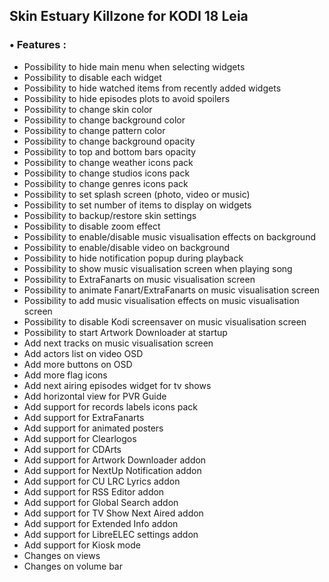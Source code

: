 ## Skin Estuary Killzone for KODI 18 Leia


### • Features :

- Possibility to hide main menu when selecting widgets
- Possibility to disable each widget
- Possibility to hide watched items from recently added widgets
- Possibility to hide episodes plots to avoid spoilers
- Possibility to change skin color
- Possibility to change background color
- Possibility to change pattern color
- Possibility to change background opacity
- Possibility to top and bottom bars opacity
- Possibility to change weather icons pack
- Possibility to change studios icons pack
- Possibility to change genres icons pack
- Possibility to set splash screen (photo, video or music)
- Possibility to set number of items to display on widgets
- Possibility to backup/restore skin settings
- Possibility to disable zoom effect
- Possibility to enable/disable music visualisation effects on background
- Possibility to enable/disable video on background
- Possibility to hide notification popup during playback
- Possibility to show music visualisation screen when playing song
- Possibility to ExtraFanarts on music visualisation screen
- Possibility to animate Fanart/ExtraFanarts on music visualisation screen
- Possibility to add music visualisation effects on music visualisation screen
- Possibility to disable Kodi screensaver on music visualisation screen
- Possibility to start Artwork Downloader at startup
- Add next tracks on music visualisation screen
- Add actors list on video OSD
- Add more buttons on OSD
- Add more flag icons
- Add next airing episodes widget for tv shows
- Add horizontal view for PVR Guide
- Add support for records labels icons pack
- Add support for ExtraFanarts
- Add support for animated posters
- Add support for Clearlogos
- Add support for CDArts
- Add support for Artwork Downloader addon
- Add support for NextUp Notification addon
- Add support for CU LRC Lyrics addon
- Add support for RSS Editor addon
- Add support for Global Search addon
- Add support for TV Show Next Aired addon
- Add support for Extended Info addon
- Add support for LibreELEC settings addon
- Add support for Kiosk mode
- Changes on views
- Changes on volume bar
